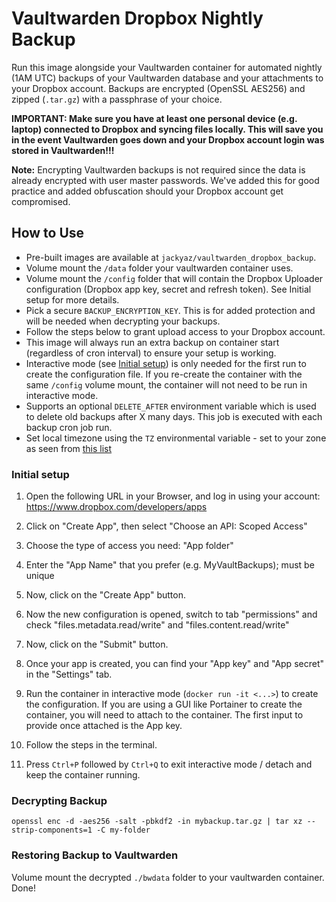 # Vaultwarden Dropbox Nightly Backup
Run this image alongside your Vaultwarden container for automated nightly (1AM UTC) backups of your Vaultwarden database and your attachments to your Dropbox account. Backups are encrypted (OpenSSL AES256) and zipped (`.tar.gz`) with a passphrase of your choice.

**IMPORTANT: Make sure you have at least one personal device (e.g. laptop) connected to Dropbox and syncing files locally. This will save you in the event Vaultwarden goes down and your Dropbox account login was stored in Vaultwarden!!!**

**Note:** Encrypting Vaultwarden backups is not required since the data is already encrypted with user master passwords. We've added this for good practice and added obfuscation should your Dropbox account get compromised.

## How to Use
- Pre-built images are available at `jackyaz/vaultwarden_dropbox_backup`.
- Volume mount the `/data` folder your vaultwarden container uses.
- Volume mount the `/config` folder that will contain the Dropbox Uploader configuration (Dropbox app key, secret and refresh token). See Initial setup for more details.
- Pick a secure `BACKUP_ENCRYPTION_KEY`. This is for added protection and will be needed when decrypting your backups.
- Follow the steps below to grant upload access to your Dropbox account.
- This image will always run an extra backup on container start (regardless of cron interval) to ensure your setup is working.
- Interactive mode (see [Initial setup](#Initial-setup)) is only needed for the first run to create the configuration file. If you re-create the container with the same `/config` volume mount, the container will not need to be run in interactive mode. 
- Supports an optional `DELETE_AFTER` environment variable which is used to delete old backups after X many days. This job is executed with each backup cron job run.
- Set local timezone using the `TZ` environmental variable - set to your zone as seen from [this list](https://manpages.ubuntu.com/manpages/bionic/man3/DateTime::TimeZone::Catalog.3pm.html)

### Initial setup
1. Open the following URL in your Browser, and log in using your account: https://www.dropbox.com/developers/apps
2. Click on "Create App", then select "Choose an API: Scoped Access"
3. Choose the type of access you need: "App folder"
4. Enter the "App Name" that you prefer (e.g. MyVaultBackups); must be unique
5. Now, click on the "Create App" button.
6. Now the new configuration is opened, switch to tab "permissions" and check "files.metadata.read/write" and "files.content.read/write"
7. Now, click on the "Submit" button.
8. Once your app is created, you can find your "App key" and "App secret" in the "Settings" tab.
9. Run the container in interactive mode (`docker run -it <...>`) to create the configuration. 
   If you are using a GUI like Portainer to create the container, you will need to attach to the container. The first input to provide once attached is the App key.

10. Follow the steps in the terminal.
11. Press `Ctrl+P` followed by `Ctrl+Q` to exit interactive mode / detach and keep the container running.

### Decrypting Backup
`openssl enc -d -aes256 -salt -pbkdf2 -in mybackup.tar.gz | tar xz --strip-components=1 -C my-folder`

### Restoring Backup to Vaultwarden
Volume mount the decrypted `./bwdata` folder to your vaultwarden container. Done!
